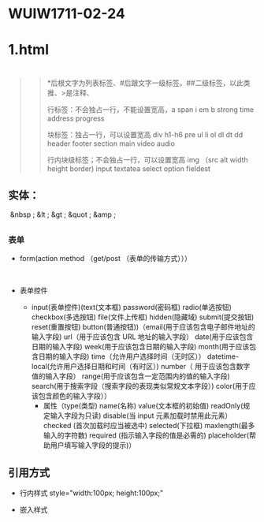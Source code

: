 # WUIW1711-02-24

# 1.html

#  

> > *后根文字为列表标签、#后跟文字一级标签。##二级标签，以此类推、>是注释、
> >
> > 行标签：不会独占一行，不能设置宽高，a span i  em  b  strong  time address progress 
> >
> > 块标签：独占一行，可以设置宽高 div  h1-h6 pre ul li ol dl dt dd header footer section main video audio 
> >
> > 行内块级标签；不会独占一行，可以设置宽高 img （src alt width height border)   input textatea select  option fieldest

## 实体：

​      &nbsp ; &lt ;  &gt ;  &quot ; &amp ;

##  

### 表单

- form(action        method  （get/post  （表单的传输方式）））

  ​

- 表单控件

  - input(表单控件)(text(文本框)	password(密码框)	radio(单选按钮)	checkbox(多选按钮)	file(文件上传框)	hidden(隐藏域)	submit(提交按钮) 		reset(重置按钮) 	button(普通按钮))（email(用于应该包含电子邮件地址的输入字段)	 url（用于应该包含 URL 地址的输入字段）	date(用于应该包含日期的输入字段)	week(用于应该包含日期的输入字段)	month(用于应该包含日期的输入字段)	time（允许用户选择时间（无时区））	datetime-local(允许用户选择日期和时间（有时区）)	number（ 用于应该包含数字值的输入字段）	range(用于应该包含一定范围内的值的输入字段)	search(用于搜索字段（搜索字段的表现类似常规文本字段）)	color(用于应该包含颜色的输入字段））
    - 属性（type(类型)	name(名称)	value(文本框的初始值)		readOnly(规定输入字段为只读)	disable(当 input 元素加载时禁用此元素）	checked	(首次加载时应当被选中)	selected(下拉框) 	maxlength(最多输入的字符数)		required	(指示输入字段的值是必需的)	placeholder(帮助用户填写输入字段的提示)）

## 引用方式

- 行内样式 style="width:100px;  height:100px;"

- 嵌入样式<style > .one{}

- 外部样式<link rel='stylesheet' href="">

- 引入样式@import  url("demo.css")或者 @import  "demo.css"

  ## 选择器

  - 标签选择器  div  body    a

  - 类名选择器    .one

  - id选择器  #one

  - 后代选择器  ul li  .one .two

  - 群组选择器  .one,.two

  - 交叉选择器  ul.one  .one.two

  - ui伪类选择器  :hover :link   :active   :visited

  - 子选择器 div >a(表示选择的是前一个元素下的子元素)

  - 同级选择器：div+p(这个表示是在p标签前必须紧挨着div) ;  div~p(这个表示是在p标签前有div标签)

    ：nth-child(2) 如果前面跟值就是所选元素下的第二个元素，如果没有就是整个布局下第二个元素

     :first-child() 如果前面跟值就是所选元素下的第一个元素，如果没有就是整个布局下第一个元素

     :last-child() 如果前面跟值就是所选元素下的第一个元素，如果没有就是整个布局下第一个元素

     :nth-last-child() 

    :only-child整个布局下仅有一个元素的盒子设置属性

    ：nth-of-type(2)  :first-of-type()  :last-of-type()  :nth-last-of-type() :only-of-type

  - 属性选择器 [data ][ data=aa][data=aa][data=aa] [data^=aa][data$=aa][data*=aa]

  - :before  :after

  - :checked    

  - target  :root

    ## 属性

    ### 布局

    - width 宽、 height 高、  ,margin 外边距、   padding 内填充、  float 浮动、	position 位置、  box-sizing以特定的方式定义匹配某个区域的特定元素、diaplay  left right bottom  top    z-index 

### 样式

- background （背景）     background-image （背景图片）    background-color  （背景颜色）     background-repeat  （背景是否重复）     background-position  （背景位置）     background-attachment  （背景滚动模式）    background-clip （背景裁减）     background-origin  （背景开始位置）     background-size （背景尺寸） 

- border （边框） border-width （边框宽度）   border-style（边框样式）   border-color（边框颜色）        border-image（边框图片）  border-radius（（边框四个角的设置、最多设置八个值，/目的是x轴y轴分别设置)

- box-shadow（盒子阴影设置）     outline:1px solid red;(边框外轮廓线，不占位置)    outline-offset：20px;(轮廓的偏移量) 

- background:radial-gradient(circle,red 0,blue 100%, transparent 0);    background-position:left  top,right bottom;(设置镜性渐变、位置颜色）

  ### 文字

  word-break(文字换行)

  vertical-align(文字垂直居中)

  ### 动画

  - transition   transition-property(定义过渡属性)、transition-duration(过渡持续时间)、transition-timing-function (过渡函数) transition-delay(过度延迟时间)

    animation-name: rotate;（定义动画名字）

    animation-duration: 5s;（动画转动时间）

    animation-timing-function: linear;（动画线性旋转）

    animation-delay: 2s;（延迟时间）

    animation-iteration-count: infinite;（一致重复动画）

    animation-direction: alternate;/*正着转一次。反着转一次*/

    animation-fill-mode: backwards; /*停留在开始方向*/

    animation-fill-mode: forwards;/*停留在结束方向*/ 

  @keyframe     animation（定义动画）

### 转换

- transform  transform-origin  perspective （视点）  transform-style  perspective-origin（视点开始位置）

- teanslate  translateX translateY  translateZ translate3d()   （分别沿xyz轴移动）

- rotate()   rotateX()  rotateY()   rotateZ()   rotate3d()   （分别以xyz轴旋转）

- scale()  scaleX( ) scaleY()  （分别以xyz轴缩放）

- skew()    skewX()    skewY()   (倾斜偏移位置)

- matrix()   （矩阵）

  ### 表单拆分组合：

  rowspan:列合并

  cowspan:行合并

  拆分：

  假如想给某一行某一格拆分直接在这一格中加一个table，自己设置大小等